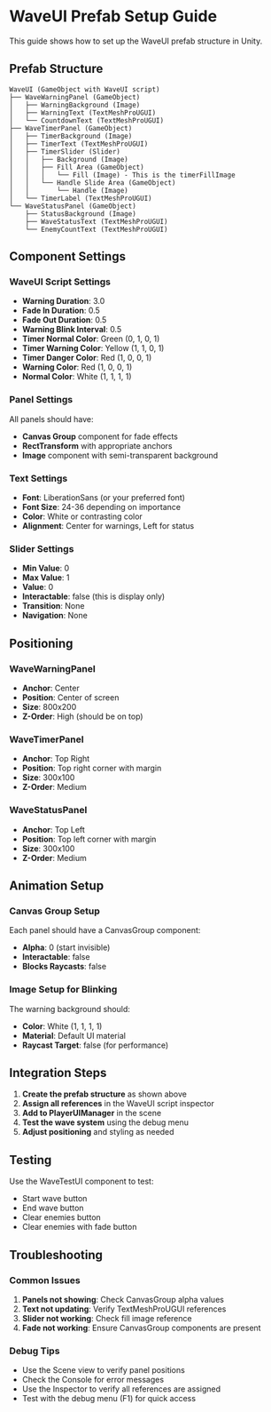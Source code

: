 # WaveUI Prefab Setup Guide

This guide shows how to set up the WaveUI prefab structure in Unity.

## Prefab Structure

```
WaveUI (GameObject with WaveUI script)
├── WaveWarningPanel (GameObject)
│   ├── WarningBackground (Image)
│   ├── WarningText (TextMeshProUGUI)
│   └── CountdownText (TextMeshProUGUI)
├── WaveTimerPanel (GameObject)
│   ├── TimerBackground (Image)
│   ├── TimerText (TextMeshProUGUI)
│   ├── TimerSlider (Slider)
│   │   ├── Background (Image)
│   │   ├── Fill Area (GameObject)
│   │   │   └── Fill (Image) - This is the timerFillImage
│   │   └── Handle Slide Area (GameObject)
│   │       └── Handle (Image)
│   └── TimerLabel (TextMeshProUGUI)
└── WaveStatusPanel (GameObject)
    ├── StatusBackground (Image)
    ├── WaveStatusText (TextMeshProUGUI)
    └── EnemyCountText (TextMeshProUGUI)
```

## Component Settings

### WaveUI Script Settings
- **Warning Duration**: 3.0
- **Fade In Duration**: 0.5
- **Fade Out Duration**: 0.5
- **Warning Blink Interval**: 0.5
- **Timer Normal Color**: Green (0, 1, 0, 1)
- **Timer Warning Color**: Yellow (1, 1, 0, 1)
- **Timer Danger Color**: Red (1, 0, 0, 1)
- **Warning Color**: Red (1, 0, 0, 1)
- **Normal Color**: White (1, 1, 1, 1)

### Panel Settings
All panels should have:
- **Canvas Group** component for fade effects
- **RectTransform** with appropriate anchors
- **Image** component with semi-transparent background

### Text Settings
- **Font**: LiberationSans (or your preferred font)
- **Font Size**: 24-36 depending on importance
- **Color**: White or contrasting color
- **Alignment**: Center for warnings, Left for status

### Slider Settings
- **Min Value**: 0
- **Max Value**: 1
- **Value**: 0
- **Interactable**: false (this is display only)
- **Transition**: None
- **Navigation**: None

## Positioning

### WaveWarningPanel
- **Anchor**: Center
- **Position**: Center of screen
- **Size**: 800x200
- **Z-Order**: High (should be on top)

### WaveTimerPanel
- **Anchor**: Top Right
- **Position**: Top right corner with margin
- **Size**: 300x100
- **Z-Order**: Medium

### WaveStatusPanel
- **Anchor**: Top Left
- **Position**: Top left corner with margin
- **Size**: 300x100
- **Z-Order**: Medium

## Animation Setup

### Canvas Group Setup
Each panel should have a CanvasGroup component:
- **Alpha**: 0 (start invisible)
- **Interactable**: false
- **Blocks Raycasts**: false

### Image Setup for Blinking
The warning background should:
- **Color**: White (1, 1, 1, 1)
- **Material**: Default UI material
- **Raycast Target**: false (for performance)

## Integration Steps

1. **Create the prefab structure** as shown above
2. **Assign all references** in the WaveUI script inspector
3. **Add to PlayerUIManager** in the scene
4. **Test the wave system** using the debug menu
5. **Adjust positioning** and styling as needed

## Testing

Use the WaveTestUI component to test:
- Start wave button
- End wave button
- Clear enemies button
- Clear enemies with fade button

## Troubleshooting

### Common Issues
1. **Panels not showing**: Check CanvasGroup alpha values
2. **Text not updating**: Verify TextMeshProUGUI references
3. **Slider not working**: Check fill image reference
4. **Fade not working**: Ensure CanvasGroup components are present

### Debug Tips
- Use the Scene view to verify panel positions
- Check the Console for error messages
- Use the Inspector to verify all references are assigned
- Test with the debug menu (F1) for quick access 